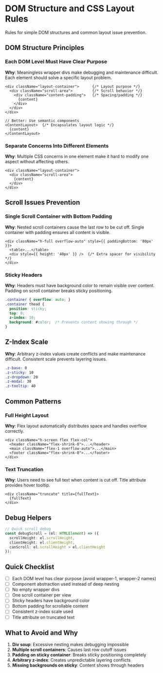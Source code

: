 # DOM Structure and CSS Layout Rules

Rules for simple DOM structures and common layout issue prevention.

## DOM Structure Principles

### Each DOM Level Must Have Clear Purpose
**Why**: Meaningless wrapper divs make debugging and maintenance difficult. Each element should solve a specific layout problem.

```tsx
<div className="layout-container">      {/* Layout purpose */}
  <div className="scroll-area">         {/* Scroll behavior */}
    <div className="content-padding">   {/* Spacing/padding */}
      {content}
    </div>
  </div>
</div>

// Better: Use semantic components
<ContentLayout>  {/* Encapsulates layout logic */}
  {content}
</ContentLayout>
```

### Separate Concerns Into Different Elements
**Why**: Multiple CSS concerns in one element make it hard to modify one aspect without affecting others.

```tsx
<div className="layout-container">
  <div className="scroll-area">
    {content}
  </div>
</div>
```

## Scroll Issues Prevention

### Single Scroll Container with Bottom Padding
**Why**: Nested scroll containers cause the last row to be cut off. Single container with padding ensures all content is visible.

```tsx
<div className="h-full overflow-auto" style={{ paddingBottom: '80px' }}>
  <table>...</table>
  <div style={{ height: '40px' }} />  {/* Extra spacer for visibility */}
</div>
```

### Sticky Headers
**Why**: Headers must have background color to remain visible over content. Padding on scroll container breaks sticky positioning.

```css
.container { overflow: auto; }
.container thead {
  position: sticky;
  top: 0;
  z-index: 10;
  background: #color;  /* Prevents content showing through */
}
```

## Z-Index Scale
**Why**: Arbitrary z-index values create conflicts and make maintenance difficult. Consistent scale prevents layering issues.

```css
.z-base: 0
.z-sticky: 10  
.z-dropdown: 20
.z-modal: 30
.z-tooltip: 40
```

## Common Patterns

### Full Height Layout
**Why**: Flex layout automatically distributes space and handles overflow correctly.

```tsx
<div className="h-screen flex flex-col">
  <header className="flex-shrink-0">...</header>
  <main className="flex-1 overflow-auto">...</main>
  <footer className="flex-shrink-0">...</footer>
</div>
```

### Text Truncation
**Why**: Users need to see full text when content is cut off. Title attribute provides hover tooltip.

```tsx
<div className="truncate" title={fullText}>
  {fullText}
</div>
```

## Debug Helpers
```typescript
// Quick scroll debug
const debugScroll = (el: HTMLElement) => ({
  scrollHeight: el.scrollHeight,
  clientHeight: el.clientHeight,
  canScroll: el.scrollHeight > el.clientHeight
});
```

## Quick Checklist
- [ ] Each DOM level has clear purpose (avoid wrapper-1, wrapper-2 names)
- [ ] Component abstraction used instead of deep nesting
- [ ] No empty wrapper divs
- [ ] One scroll container per view
- [ ] Sticky headers have background color
- [ ] Bottom padding for scrollable content
- [ ] Consistent z-index scale used
- [ ] Title attribute on truncated text

## What to Avoid and Why
1. **Div soup**: Excessive nesting makes debugging impossible
2. **Multiple scroll containers**: Causes last row cutoff issues
3. **Padding on sticky container**: Breaks sticky positioning completely
4. **Arbitrary z-index**: Creates unpredictable layering conflicts
5. **Missing backgrounds on sticky**: Content shows through headers